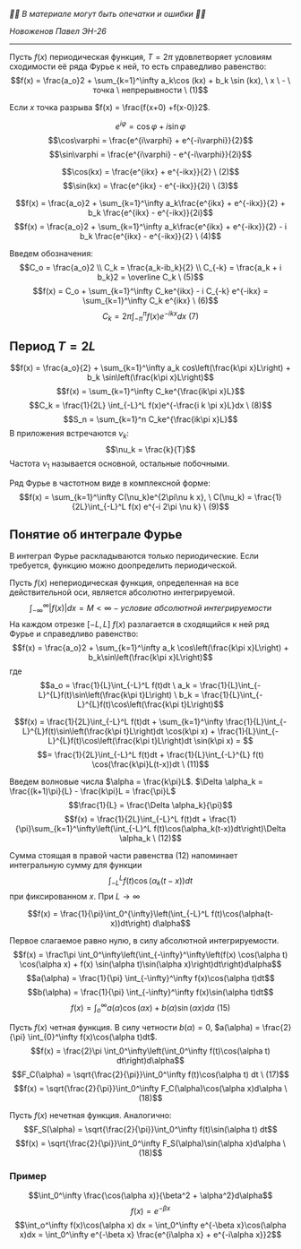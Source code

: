 *🚨🚨 В материале могут быть опечатки и ошибки 🚨🚨*

*Новоженов Павел*
*ЭН-26*

---

Пусть $f(x)$  периодическая функция, $T = 2\pi$ удовлетворяет условиям сходимости её ряда Фурье к ней, то есть справедливо равенство:
$$f(x) = \frac{a_o}2 + \sum_{k=1}^\infty a_k\cos (kx) + b_k \sin (kx), \ x \ - \ точка \ непрерывности \ (1)$$

Если $x$ точка разрыва $f(x) = \frac{f(x+0) +f(x-0)}2$.

$$e^{i\varphi} = \cos\varphi + i \sin\varphi$$
$$\cos\varphi = \frac{e^{i\varphi} + e^{-i\varphi}}{2}$$
$$\sin\varphi = \frac{e^{i\varphi} - e^{-i\varphi}}{2i}$$

$$\cos(kx) = \frac{e^{ikx} + e^{-ikx}}{2} \ (2)$$
$$\sin(kx) = \frac{e^{ikx} - e^{-ikx}}{2i} \ (3)$$

$$f(x) = \frac{a_o}2 + \sum_{k=1}^\infty a_k\frac{e^{ikx} + e^{-ikx}}{2} + b_k \frac{e^{ikx} - e^{-ikx}}{2i}$$
$$f(x) = \frac{a_o}2 + \sum_{k=1}^\infty a_k\frac{e^{ikx} + e^{-ikx}}{2} - i b_k \frac{e^{ikx} - e^{-ikx}}{2} \ (4)$$

Введем обозначения:
$$C_o = \frac{a_o}2 \\ C_k = \frac{a_k-ib_k}{2} \\ C_{-k} = \frac{a_k + i b_k}2 = \overline C_k \ (5)$$
$$f(x) = C_o + \sum_{k=1}^\infty C_ke^{ikx} - i C_{-k} e^{-ikx}  = \sum_{k=1}^\infty C_k e^{ikx} \  (6)$$
$$C_k = 2\pi \int_{-\pi}^{\pi} f(x)e^{-ikx}dx \ (7)$$

## Период $T = 2L$
$$f(x) = \frac{a_o}{2} + \sum_{k=1}^\infty a_k cos\left(\frac{k\pi x}L\right) + b_k \sin\left(\frac{k\pi x}L\right)$$
$$f(x) = \sum_{k=1}^\infty C_ke^{\frac{ik\pi x}L}$$
$$C_k = \frac{1}{2L} \int_{-L}^L f(x)e^{-\frac{i k \pi x}L}dx \ (8)$$
$$S_n = \sum_{k=1}^n C_ke^{\frac{ik\pi x}L}$$
В приложения встречаются $\nu_k$:
$$\nu_k = \frac{k}{T}$$
Частота $\nu_1$ называется основной, остальные побочными.

Ряд Фурье в частотном виде в комплексной форме:
$$f(x) = \sum_{k=1}^\infty C(\nu_k)e^{2\pi\nu k x}, \ C(\nu_k) = \frac{1}{2L}\int_{-L}^L f(x) e^{-i 2\pi \nu k} \ (9)$$

## Понятие об интеграле Фурье
В интеграл Фурье раскладываются только периодические. Если требуется, функцию можно доопределить периодической.

Пусть $f(x)$ непериодическая функция, определенная на все действительной оси, является абсолютно интегрируемой.
$$\int_{-\infty}^{\infty}|f(x)|dx = M < \infty -  условие \ абсолютной \ интегрируемости$$
На каждом отрезке $[-L, L]$ $f(x)$ разлагается в сходящийся к ней ряд Фурье и справедливо равенство:
$$f(x) = \frac{a_o}2 + \sum_{k=1}^\infty a_k \cos\left(\frac{k\pi x}L\right) + b_k\sin\left(\frac{k\pi x}L\right)$$
где
$$a_o = \frac{1}{L}\int_{-L}^L f(t)dt \ a_k = \frac{1}{L}\int_{-L}^{L}f(t)\sin\left(\frac{k\pi t}L\right) \ b_k = \frac{1}{L}\int_{-L}^{L}f(t)\cos\left(\frac{k\pi t}L\right)$$

$$f(x) = \frac{1}{2L}\int_{-L}^L f(t)dt + \sum_{k=1}^\infty \frac{1}{L}\int_{-L}^{L}f(t)\sin\left(\frac{k\pi t}L\right)dt \cos(k\pi x) + \frac{1}{L}\int_{-L}^{L}f(t)\cos\left(\frac{k\pi t}L\right)dt \sin(k\pi x) = $$
$$= \frac{1}{2L}\int_{-L}^L f(t)dt + \frac{1}{L}\int_{-L}^{L} f(t) \cos(\frac{k\pi}L(t-x))dt \ (11)$$

Введем волновые числа $\alpha = \frac{k\pi}L$. $\Delta \alpha_k  = \frac{(k+1)\pi}{L} - \frac{k\pi}L = \frac{\pi}L$
$$\frac{1}{L} = \frac{\Delta \alpha_k}{\pi}$$
$$f(x) = \frac{1}{2L}\int_{-L}^L f(t)dt + \frac{1}{\pi}\sum_{k=1}^\infty\left(\int_{-L}^L f(t)\cos(\alpha_k(t-x))dt\right)\Delta \alpha_k \ (12)$$

Сумма стоящая в правой части равенства $(12)$ напоминает интегральную сумму для функции $$\int_{-L}^L f(t)\cos(\alpha_k(t-x))dt$$ при фиксированном $x$. При $L \rightarrow \infty$

$$f(x) = \frac{1}{\pi}\int_0^{\infty}\left(\int_{-L}^L f(t)\cos(\alpha(t-x))dt\right) d\alpha$$

Первое слагаемое равно нулю, в силу абсолютной интегрируемости. 
$$f(x) = \frac1\pi \int_0^\infty\left(\int_{-\infty}^\infty\left(f(x) \cos(\alpha t) \cos(\alpha x) + f(x) \sin(\alpha t)\sin(\alpha x)\right)dt\right)d\alpha$$
$$a(\alpha) = \frac{1}{\pi} \int_{-\infty}^\infty f(x)\cos(\alpha t)dt$$
$$b(\alpha) = \frac{1}{\pi} \int_{-\infty}^\infty f(x)\sin(\alpha t)dt$$
$$f(x) = \int_o^\infty a(\alpha)\cos(\alpha x) + b(\alpha)\sin(\alpha x)d\alpha \ (15)$$

Пусть $f(x)$ четная функция. В силу четности $b(\alpha) = 0$, $a(\alpha) = \frac{2}{\pi} \int_{0}^\infty f(x)\cos(\alpha t)dt$.
$$f(x) = \frac{2}\pi \int_0^\infty\left(\int_0^\infty f(t)\cos(\alpha t) dt\right)d\alpha$$
$$F_C(\alpha) = \sqrt{\frac{2}{\pi}}\int_0^\infty f(t)\cos(\alpha t) dt \ (17)$$
$$f(x) = \sqrt{\frac{2}{\pi}}\int_0^\infty F_C(\alpha)\cos(\alpha x)d\alpha \ (18)$$

Пусть $f(x)$ нечетная функция. Аналогично:
$$F_S(\alpha) = \sqrt{\frac{2}{\pi}}\int_0^\infty f(t)\sin(\alpha t) dt$$
$$f(x) = \sqrt{\frac{2}{\pi}}\int_0^\infty F_S(\alpha)\sin(\alpha x)d\alpha \ (18)$$

### Пример
$$\int_0^\infty \frac{\cos(\alpha x)}{\beta^2 + \alpha^2}d\alpha$$
$$f(x) = e^{-\beta x}$$
$$\int_o^\infty f(x)\cos(\alpha x) dx = \int_0^\infty e^{-\beta x}\cos(\alpha x)dx = \int_0^\infty e^{-\beta x} \frac{e^{i\alpha x} + e^{-i\alpha x}}2$$

